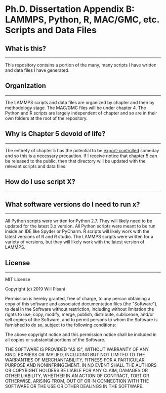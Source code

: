 # Ph.D. Dissertation Appendix B: LAMMPS, Python, R, MAC/GMC, etc. Scripts and Data Files

## What is this?
---
This repository contains a portion of the many, many scripts I have written and data files I have generated. 

## Organization
---
The LAMMPS scripts and data files are organized by chapter and then by methodology stage. The MAC/GMC files will be under chapter 4. The Python and R scripts are largely independent of chapter and so are in their own folders at the root of the repository. 

## Why is Chapter 5 devoid of life?
---
The entirety of chapter 5 has the potential to be [export-controlled](https://www.wikiwand.com/en/International_Traffic_in_Arms_Regulations) someday and so this is a necessary precaution. If I receive notice that chapter 5 can be released to the public, then that directory will be updated with the relevant scripts and data files. 

## How do I use script X?
---


## What software versions do I need to run x?
---
All Python scripts were written for Python 2.7. They will likely need to be updated for the latest 3.x version. All Python scripts were meant to be run inside an IDE like Spyder or PyCharm. R scripts will likely work with the latest versions of R and R studio. The LAMMPS scripts were written for a variety of versions, but they will likely work with the latest version of LAMMPS. 

## License
---
MIT License

Copyright (c) 2019 Will Pisani

Permission is hereby granted, free of charge, to any person obtaining a copy
of this software and associated documentation files (the "Software"), to deal
in the Software without restriction, including without limitation the rights
to use, copy, modify, merge, publish, distribute, sublicense, and/or sell
copies of the Software, and to permit persons to whom the Software is
furnished to do so, subject to the following conditions:

The above copyright notice and this permission notice shall be included in all
copies or substantial portions of the Software.

THE SOFTWARE IS PROVIDED "AS IS", WITHOUT WARRANTY OF ANY KIND, EXPRESS OR
IMPLIED, INCLUDING BUT NOT LIMITED TO THE WARRANTIES OF MERCHANTABILITY,
FITNESS FOR A PARTICULAR PURPOSE AND NONINFRINGEMENT. IN NO EVENT SHALL THE
AUTHORS OR COPYRIGHT HOLDERS BE LIABLE FOR ANY CLAIM, DAMAGES OR OTHER
LIABILITY, WHETHER IN AN ACTION OF CONTRACT, TORT OR OTHERWISE, ARISING FROM,
OUT OF OR IN CONNECTION WITH THE SOFTWARE OR THE USE OR OTHER DEALINGS IN THE
SOFTWARE.

